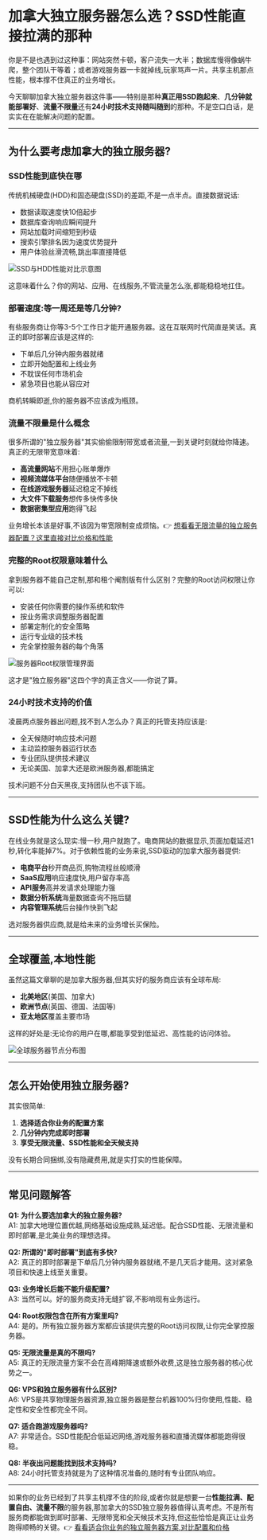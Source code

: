# 加拿大独立服务器怎么选？SSD性能直接拉满的那种

你是不是也遇到过这种事：网站突然卡顿，客户流失一大半；数据库慢得像蜗牛爬，整个团队干等着；或者游戏服务器一卡就掉线,玩家骂声一片。共享主机那点性能，根本撑不住真正的业务增长。

今天聊聊加拿大独立服务器这件事——特别是那种**真正用SSD跑起来**、**几分钟就能部署好**、**流量不限量**还有**24小时技术支持随叫随到**的那种。不是空口白话，是实实在在能解决问题的配置。

---

## 为什么要考虑加拿大的独立服务器?

### SSD性能到底快在哪

传统机械硬盘(HDD)和固态硬盘(SSD)的差距,不是一点半点。直接数据说话:

- 数据读取速度快10倍起步
- 数据库查询响应瞬间提升
- 网站加载时间缩短到秒级
- 搜索引擎排名因为速度优势提升
- 用户体验丝滑流畅,跳出率直接降低

![SSD与HDD性能对比示意图](image/7624820327.webp)

这意味着什么？你的网站、应用、在线服务,不管流量怎么涨,都能稳稳地扛住。

### 部署速度:等一周还是等几分钟?

有些服务商让你等3-5个工作日才能开通服务器。这在互联网时代简直是笑话。真正的即时部署应该是这样的:

- 下单后几分钟内服务器就绪
- 立即开始配置和上线业务
- 不耽误任何市场机会
- 紧急项目也能从容应对

商机转瞬即逝,你的服务器不应该成为瓶颈。

### 流量不限量是什么概念

很多所谓的"独立服务器"其实偷偷限制带宽或者流量,一到关键时刻就给你降速。真正的无限带宽意味着:

- **高流量网站**不用担心账单爆炸
- **视频流媒体平台**随便播放不卡顿
- **在线游戏服务器**延迟稳定不掉线
- **大文件下载服务**想传多快传多快
- **数据密集型应用**跑得飞起

业务增长本该是好事,不该因为带宽限制变成烦恼。👉 [想看看无限流量的独立服务器配置？这里直接对比价格和性能](https://cp.gthost.com/en/join/72c7e6b2fc118929f9ede2978f008806)

### 完整的Root权限意味着什么

拿到服务器不能自己定制,那和租个阉割版有什么区别？完整的Root访问权限让你可以:

- 安装任何你需要的操作系统和软件
- 按业务需求调整服务器配置
- 部署定制化的安全策略
- 运行专业级的技术栈
- 完全掌控服务器的每个角落

![服务器Root权限管理界面](image/64958997.webp)

这才是"独立服务器"这四个字的真正含义——你说了算。

### 24小时技术支持的价值

凌晨两点服务器出问题,找不到人怎么办？真正的托管支持应该是:

- 全天候随时响应技术问题
- 主动监控服务器运行状态
- 专业团队提供技术建议
- 无论美国、加拿大还是欧洲服务器,都能搞定

技术问题不分白天黑夜,支持团队也不该下班。

---

## SSD性能为什么这么关键?

在线业务就是这么现实:慢一秒,用户就跑了。电商网站的数据显示,页面加载延迟1秒,转化率能掉7%。对于依赖性能的业务来说,SSD驱动的加拿大服务器提供:

- **电商平台**秒开商品页,购物流程丝般顺滑
- **SaaS应用**响应速度快,用户留存率高
- **API服务**高并发请求处理能力强
- **数据分析系统**海量数据查询不拖后腿
- **内容管理系统**后台操作快到飞起

选对服务器供应商,就是给未来的业务增长买保险。

---

## 全球覆盖,本地性能

虽然这篇文章聊的是加拿大服务器,但其实好的服务商应该有全球布局:

- **北美地区**(美国、加拿大)
- **欧洲节点**(英国、德国、法国等)
- **亚太地区**覆盖主要市场

这样的好处是:无论你的用户在哪,都能享受到低延迟、高性能的访问体验。

![全球服务器节点分布图](image/4009076729.webp)

---

## 怎么开始使用独立服务器?

其实很简单:

1. **选择适合你业务的配置方案**
2. **几分钟内完成即时部署**
3. **享受无限流量、SSD性能和全天候支持**

没有长期合同捆绑,没有隐藏费用,就是实打实的性能保障。

---

## 常见问题解答

**Q1: 为什么要选加拿大的独立服务器?**  
A1: 加拿大地理位置优越,网络基础设施成熟,延迟低。配合SSD性能、无限流量和即时部署,是北美业务的理想选择。

**Q2: 所谓的"即时部署"到底有多快?**  
A2: 真正的即时部署是下单后几分钟内服务器就绪,不是几天后才能用。这对紧急项目和快速上线至关重要。

**Q3: 业务增长后能不能升级配置?**  
A3: 当然可以。好的服务商支持无缝扩容,不影响现有业务运行。

**Q4: Root权限包含在所有方案里吗?**  
A4: 是的。所有独立服务器方案都应该提供完整的Root访问权限,让你完全掌控服务器。

**Q5: 无限流量是真的不限吗?**  
A5: 真正的无限流量方案不会在高峰期降速或额外收费,这是独立服务器的核心优势之一。

**Q6: VPS和独立服务器有什么区别?**  
A6: VPS是共享物理服务器资源,独立服务器是整台机器100%归你使用,性能、稳定性和安全性都完全不同。

**Q7: 适合跑游戏服务器吗?**  
A7: 非常适合。SSD性能配合低延迟网络,游戏服务器和直播流媒体都能跑得很稳。

**Q8: 半夜出问题能找到技术支持吗?**  
A8: 24小时托管支持就是为了这种情况准备的,随时有专业团队响应。

---

如果你的业务已经到了共享主机撑不住的阶段,或者你就是想要一台**性能拉满、配置自由、流量不限**的服务器,那加拿大的SSD独立服务器值得认真考虑。不是所有服务商都能做到即时部署、无限带宽和全天候技术支持,但这些恰恰是真正让业务跑得顺畅的关键。👉 [看看适合你业务的独立服务器方案,对比配置和价格](https://cp.gthost.com/en/join/72c7e6b2fc118929f9ede2978f008806)
